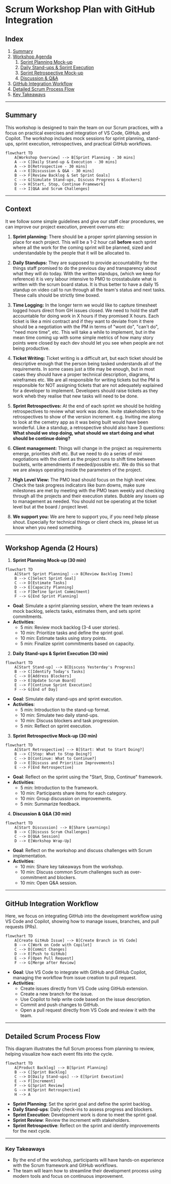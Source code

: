 
# Scrum Workshop Plan with GitHub Integration

## Index
1. [Summary](#summary)
2. [Workshop Agenda](#workshop-agenda-2-hours)
   1. [Sprint Planning Mock-up](#sprint-planning-mock-up-30-min)
   2. [Daily Stand-ups & Sprint Execution](#daily-stand-ups--sprint-execution-30-min)
   3. [Sprint Retrospective Mock-up](#sprint-retrospective-mock-up-30-min)
   4. [Discussion & Q&A](#discussion--qa-30-min)
3. [GitHub Integration Workflow](#github-integration-workflow)
4. [Detailed Scrum Process Flow](#detailed-scrum-process-flow)
5. [Key Takeaways](#key-takeaways)

---

## Summary

This workshop is designed to train the team on our Scrum practices, with a focus on practical exercises and integration of VS Code, GitHub, and Copilot. The workshop includes mock sessions for sprint planning, stand-ups, sprint execution, retrospectives, and practical GitHub workflows.

```mermaid
flowchart TD
    A[Workshop Overview] --> B[Sprint Planning - 30 mins]
    A --> C[Daily Stand-up & Execution - 30 mins]
    A --> D[Retrospective - 30 mins]
    A --> E[Discussion & Q&A - 30 mins]
    B --> F[Review Backlog & Set Sprint Goals]
    C --> G[Simulate Stand-ups, Discuss Progress & Blockers]
    D --> H[Start, Stop, Continue Framework]
    E --> I[Q&A and Scrum Challenges]
```

--- 

## Context

It we follow some simple guidelines and give our staff clear procedures, we can improve our project execution, prevent overruns etc:

1. **Sprint planning:** There should be a proper sprint planning session in place for each project. This will be a 1-2 hour call **before** each sprint where all the work for the coming sprint will be planned, sized and understandable by the people that it will be allocated to.

2. **Daily Standups:** They are supposed to provide accountability for the things staff promised to do the previous day and transparency about what they will do today. With the written standups, (which we keep for reference) it is very labour intensive to PMO to crosstabulate what is written with the scrum board status. It is thus better to have a daily 15 standup on video call to run through all the team's status and next tasks. These calls should be strictly time boxed.

3. **Time Logging:** In the longer term we would like to capture timesheet logged hours direct from GH issues closed. We need to hold the staff accountable for doing work in X hours if they promised X hours. Each ticket is like a mini contract and if they want to deviate from it there should be a negotiation with the PM in terms of "wont do", "can't do", "need more time", etc. This will take a while to implement, but in the mean time coming up with some simple metrics of how many story points were closed by each dev should let you see when people are not being productive.

4. **Ticket Writing:** Ticket writing is a difficult art, but each ticket should be descriptive enough that the person being tasked understands all of the requirements. In some cases just a title may be enough, but in most cases they should have a proper technical description, diagrams, wireframes etc. We are all responsible for writing tickets but the PM is responsible for NOT assigning tickets that are not adequately explained for a developer to implement. Developers should raise tickets as they work wheb they realise that new tasks will need to be done.

5. **Sprint Retrospectives:** At the end of each sprint we should be holding retrospectives to review what work was done. Invite stakeholders to the retrospectives to show of the version increment. e.g. Inviting me along to look at the cemetry app as it was being built would have been wonderful. Like a standup, a retrospective should also have 3 questions: **What should we stop doing, what should we start doing and what should be continue doing?**

6. **Client management:** Things will change in the project as requirements emerge, priorities shift etc. But we need to do a series of mini negotiations with the client as the project runs to shift time between buckets, write amendments if needed/possible etc. We do this so that we are always operating inside the parameters of the project.

7. **High Level View:** The PMO lead should focus on the high level view. Check the task progress indicators like burn downs, make sure milestones are met by meeting with the PMO team weekly and checking through all the projects and their execution states. Bubble any issues up to management as needed. You should not be operating at the ticket level but at the board / project level. 

8. **We support you:** We are here to support you, if you need help please shout. Especially for technical things  or client check ins, please let us know when you need something.


---

## Workshop Agenda (2 Hours)

1. **Sprint Planning Mock-up (30 min)**

```mermaid
flowchart TD
    A[Start Sprint Planning] --> B[Review Backlog Items]
    B --> C[Select Sprint Goal]
    C --> D[Estimate Tasks]
    D --> E[Capacity Planning]
    E --> F[Define Sprint Commitment]
    F --> G[End Sprint Planning]
```

- **Goal**: Simulate a sprint planning session, where the team reviews a mock backlog, selects tasks, estimates them, and sets sprint commitments.
- **Activities**:
    - 5 min: Review mock backlog (3-4 user stories).
    - 10 min: Prioritize tasks and define the sprint goal.
    - 10 min: Estimate tasks using story points.
    - 5 min: Finalize sprint commitments based on capacity.

2. **Daily Stand-ups & Sprint Execution (30 min)**

```mermaid
flowchart TD
    A[Start Stand-up] --> B[Discuss Yesterday's Progress]
    B --> C[Identify Today's Tasks]
    C --> D[Address Blockers]
    D --> E[Update Scrum Board]
    E --> F[Continue Sprint Execution]
    F --> G[End of Day]
```

- **Goal**: Simulate daily stand-ups and sprint execution.
- **Activities**:
    - 5 min: Introduction to the stand-up format.
    - 10 min: Simulate two daily stand-ups.
    - 10 min: Discuss blockers and task progression.
    - 5 min: Reflect on sprint execution.

3. **Sprint Retrospective Mock-up (30 min)**

```mermaid
flowchart TD
    A[Start Retrospective] --> B[Start: What to Start Doing?]
    B --> C[Stop: What to Stop Doing?]
    C --> D[Continue: What to Continue?]
    D --> E[Discuss and Prioritize Improvements]
    E --> F[End Retrospective]
```

- **Goal**: Reflect on the sprint using the "Start, Stop, Continue" framework.
- **Activities**:
    - 5 min: Introduction to the framework.
    - 10 min: Participants share items for each category.
    - 10 min: Group discussion on improvements.
    - 5 min: Summarize feedback.

4. **Discussion & Q&A (30 min)**

```mermaid
flowchart TD
    A[Start Discussion] --> B[Share Learnings]
    B --> C[Discuss Scrum Challenges]
    C --> D[Q&A Session]
    D --> E[Workshop Wrap-Up]
```

- **Goal**: Reflect on the workshop and discuss challenges with Scrum implementation.
- **Activities**:
    - 10 min: Share key takeaways from the workshop.
    - 10 min: Discuss common Scrum challenges such as over-commitment and blockers.
    - 10 min: Open Q&A session.

---

## GitHub Integration Workflow

Here, we focus on integrating GitHub into the development workflow using VS Code and Copilot, showing how to manage issues, branches, and pull requests (PRs).

```mermaid
flowchart TD
    A[Create GitHub Issue] --> B[Create Branch in VS Code]
    B --> C[Work on Code with Copilot]
    C --> D[Commit Changes]
    D --> E[Push to GitHub]
    E --> F[Open Pull Request]
    F --> G[Merge after Review]
```

- **Goal**: Use VS Code to integrate with GitHub and GitHub Copilot, managing the workflow from issue creation to pull request.
- **Activities**:
    - Create issues directly from VS Code using GitHub extension.
    - Create a new branch for the issue.
    - Use Copilot to help write code based on the issue description.
    - Commit and push changes to GitHub.
    - Open a pull request directly from VS Code and review it with the team.

---

## Detailed Scrum Process Flow

This diagram illustrates the full Scrum process from planning to review, helping visualize how each event fits into the cycle.

```mermaid
flowchart TD
    A[Product Backlog] --> B[Sprint Planning]
    B --> C[Sprint Backlog]
    C --> D[Daily Stand-ups] --> E[Sprint Execution]
    E --> F[Increment]
    F --> G[Sprint Review]
    G --> H[Sprint Retrospective]
    H --> A
```

- **Sprint Planning**: Set the sprint goal and define the sprint backlog.
- **Daily Stand-ups**: Daily check-ins to assess progress and blockers.
- **Sprint Execution**: Development work is done to meet the sprint goal.
- **Sprint Review**: Review the increment with stakeholders.
- **Sprint Retrospective**: Reflect on the sprint and identify improvements for the next cycle.

---

### Key Takeaways
- By the end of the workshop, participants will have hands-on experience with the Scrum framework and GitHub workflows.
- The team will learn how to streamline their development process using modern tools and focus on continuous improvement.